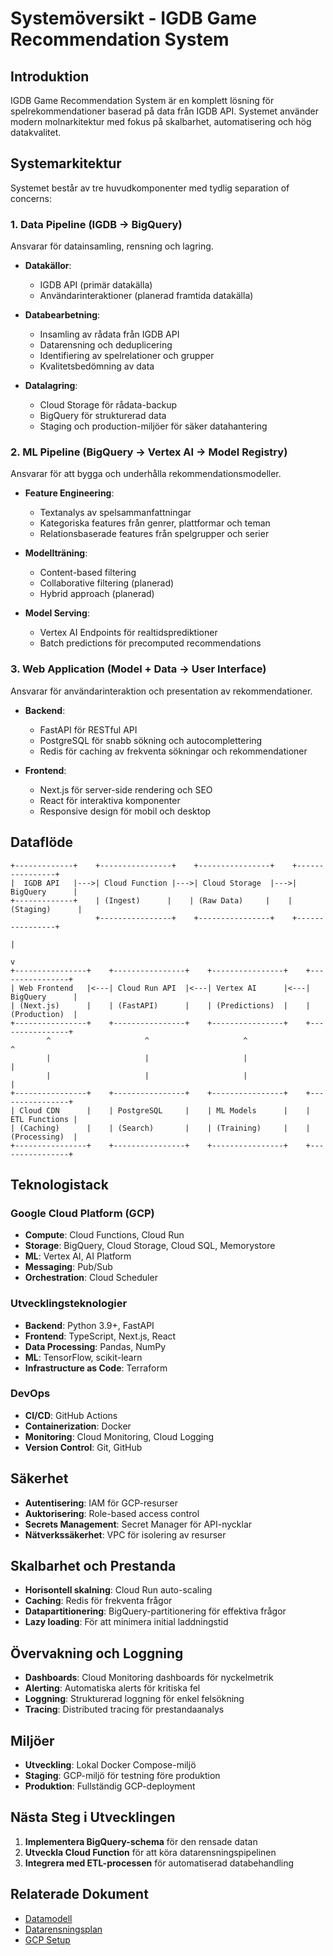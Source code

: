 # Systemöversikt - IGDB Game Recommendation System

## Introduktion

IGDB Game Recommendation System är en komplett lösning för spelrekommendationer baserad på data från IGDB API. Systemet använder modern molnarkitektur med fokus på skalbarhet, automatisering och hög datakvalitet.

## Systemarkitektur

Systemet består av tre huvudkomponenter med tydlig separation of concerns:

### 1. Data Pipeline (IGDB → BigQuery)

Ansvarar för datainsamling, rensning och lagring.

- **Datakällor**:
  - IGDB API (primär datakälla)
  - Användarinteraktioner (planerad framtida datakälla)

- **Databearbetning**:
  - Insamling av rådata från IGDB API
  - Datarensning och deduplicering
  - Identifiering av spelrelationer och grupper
  - Kvalitetsbedömning av data

- **Datalagring**:
  - Cloud Storage för rådata-backup
  - BigQuery för strukturerad data
  - Staging och production-miljöer för säker datahantering

### 2. ML Pipeline (BigQuery → Vertex AI → Model Registry)

Ansvarar för att bygga och underhålla rekommendationsmodeller.

- **Feature Engineering**:
  - Textanalys av spelsammanfattningar
  - Kategoriska features från genrer, plattformar och teman
  - Relationsbaserade features från spelgrupper och serier

- **Modellträning**:
  - Content-based filtering
  - Collaborative filtering (planerad)
  - Hybrid approach (planerad)

- **Model Serving**:
  - Vertex AI Endpoints för realtidsprediktioner
  - Batch predictions för precomputed recommendations

### 3. Web Application (Model + Data → User Interface)

Ansvarar för användarinteraktion och presentation av rekommendationer.

- **Backend**:
  - FastAPI för RESTful API
  - PostgreSQL för snabb sökning och autocomplettering
  - Redis för caching av frekventa sökningar och rekommendationer

- **Frontend**:
  - Next.js för server-side rendering och SEO
  - React för interaktiva komponenter
  - Responsive design för mobil och desktop

## Dataflöde

```
+-------------+    +----------------+    +----------------+    +----------------+
|  IGDB API   |--->| Cloud Function |--->| Cloud Storage  |--->| BigQuery      |
+-------------+    | (Ingest)      |    | (Raw Data)     |    | (Staging)      |
                   +----------------+    +----------------+    +----------------+
                                                                      |
                                                                      v
+----------------+    +----------------+    +----------------+    +----------------+
| Web Frontend   |<---| Cloud Run API  |<---| Vertex AI      |<---| BigQuery      |
| (Next.js)      |    | (FastAPI)      |    | (Predictions)  |    | (Production)  |
+----------------+    +----------------+    +----------------+    +----------------+
        ^                     ^                     ^                     ^
        |                     |                     |                     |
        |                     |                     |                     |
+----------------+    +----------------+    +----------------+    +----------------+
| Cloud CDN      |    | PostgreSQL     |    | ML Models      |    | ETL Functions |
| (Caching)      |    | (Search)       |    | (Training)     |    | (Processing)  |
+----------------+    +----------------+    +----------------+    +----------------+
```

## Teknologistack

### Google Cloud Platform (GCP)
- **Compute**: Cloud Functions, Cloud Run
- **Storage**: BigQuery, Cloud Storage, Cloud SQL, Memorystore
- **ML**: Vertex AI, AI Platform
- **Messaging**: Pub/Sub
- **Orchestration**: Cloud Scheduler

### Utvecklingsteknologier
- **Backend**: Python 3.9+, FastAPI
- **Frontend**: TypeScript, Next.js, React
- **Data Processing**: Pandas, NumPy
- **ML**: TensorFlow, scikit-learn
- **Infrastructure as Code**: Terraform

### DevOps
- **CI/CD**: GitHub Actions
- **Containerization**: Docker
- **Monitoring**: Cloud Monitoring, Cloud Logging
- **Version Control**: Git, GitHub

## Säkerhet

- **Autentisering**: IAM för GCP-resurser
- **Auktorisering**: Role-based access control
- **Secrets Management**: Secret Manager för API-nycklar
- **Nätverkssäkerhet**: VPC för isolering av resurser

## Skalbarhet och Prestanda

- **Horisontell skalning**: Cloud Run auto-scaling
- **Caching**: Redis för frekventa frågor
- **Datapartitionering**: BigQuery-partitionering för effektiva frågor
- **Lazy loading**: För att minimera initial laddningstid

## Övervakning och Loggning

- **Dashboards**: Cloud Monitoring dashboards för nyckelmetrik
- **Alerting**: Automatiska alerts för kritiska fel
- **Loggning**: Strukturerad loggning för enkel felsökning
- **Tracing**: Distributed tracing för prestandaanalys

## Miljöer

- **Utveckling**: Lokal Docker Compose-miljö
- **Staging**: GCP-miljö för testning före produktion
- **Produktion**: Fullständig GCP-deployment

## Nästa Steg i Utvecklingen

1. **Implementera BigQuery-schema** för den rensade datan
2. **Utveckla Cloud Function** för att köra datarensningspipelinen
3. **Integrera med ETL-processen** för automatiserad databehandling

## Relaterade Dokument

- [Datamodell](./data-model.md)
- [Datarensningsplan](../data-cleaning-plan.md)
- [GCP Setup](../gcp-setup.md)
